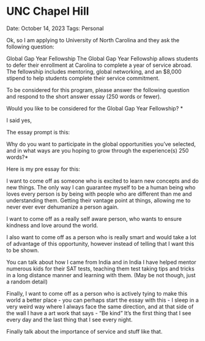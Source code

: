 # UNC Chapel Hill

Date: October 14, 2023
Tags: Personal

Ok, so I am applying to University of North Carolina and they ask the following question:

Global Gap Year Fellowship
The Global Gap Year Fellowship allows students to defer their enrollment at Carolina to complete a year of service abroad. The fellowship includes mentoring, global networking, and an $8,000 stipend to help students complete their service commitment.

To be considered for this program, please answer the following question and respond to the short answer essay (250 words or fewer).

Would you like to be considered for the Global Gap Year Fellowship? *

I said yes,

The essay prompt is this:

Why do you want to participate in the global opportunities you’ve selected, and in what ways are you hoping to grow through the experience(s) 250 words?*

Here is my pre essay for this:

I want to come off as someone who is excited to learn new concepts and do new things. The only way I can guarantee myself to be a human being who loves every person is by being with people who are different than me and understanding them. Getting their vantage point at things, allowing me to never ever ever dehumanize a person again.

I want to come off as a really self aware person, who wants to ensure kindness and love around the world.

I also want to come off as a person who is really smart and would take a lot of advantage of this opportunity, however instead of telling that I want this to be shown. 

You can talk about how I came from India and in India I have helped mentor numerous kids for their SAT tests, teaching them test taking tips and tricks in a long distance manner and learning with them. (May be not though, just a random detail)

Finally, I want to come off as a person who is actively tying to make this world a better place - you can perhaps start the essay with this - I sleep in a very weird way where I always face the same direction, and at that side of the wall I have a art work that says - “Be kind” It’s the first thing that I see every day and the last thing that I see every night.

Finally talk about the importance of service and stuff like that.